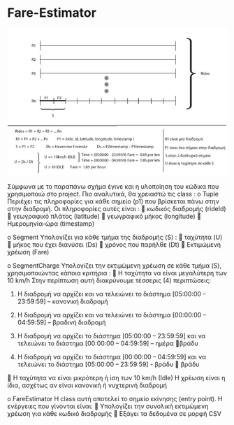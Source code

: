 # Fare-Estimator 

![Alt text](https://github.com/chrokyri/Fare-Estimator/blob/master/img.jpg "Fare Estimator")

Σύμφωνα με το παραπάνω σχήμα έγινε και η υλοποίηση του κώδικα που χρησιμοποιώ στο project.
Πιο αναλυτικά, θα χρειαστώ τις class :
o	Tuple
Περιέχει τις πληροφορίες για κάθε σημείο (p1) που βρίσκεται πάνω στην στην διαδρομή. 
Οι πληροφορίες αυτές είναι : 
	κωδικός διαδρομής (rideId) 
	γεωγραφικό πλάτος (latitude)
	γεωγραφικό μήκος (longitude)
	Ημερομηνία-ώρα (timestamp)


o	Segment
Υπολογίζει για κάθε τμήμα της διαδρομής (S) :
	ταχύτητα (U) 
	μήκος που έχει διανύσει (Ds)
	χρόνος που παρήλθε (Dt)
	Εκτιμώμενη χρέωση (Fare)






o	SegmentCharge
Υπολογίζει την εκτιμώμενη χρέωση σε κάθε τμήμα (S), χρησιμοποιώντας κάποια κριτήρια :
	Η ταχύτητα να είναι μεγαλύτερη των 10 km/h 
Στην περίπτωση αυτή διακρύνουμε τέσσερις (4) περιπτώσεις:

1.	Η διαδρομή να αρχίζει και να τελειώνει το διάστημα 
[05:00:00 – 23:59:59] – κανονική διαδρομή

2.	Η διαδρομή να αρχίζει και να τελειώνει το διάστημα 
[00:00:00 – 04:59:59] – βραδινή διαδρομή

3.	Η διαδρομή να αρχίζει το διάστημα [05:00:00 – 23:59:59] και να τελειώνει το διάστημα [00:00:00 – 04:59:59] – ημέρα βράδυ
 
4.	Η διαδρομή να αρχίζει το διάστημα [00:00:00 – 04:59:59] και να τελειώνει το διάστημα [05:00:00 – 23:59:59] - βράδυ  βράδυ

	Η ταχύτητα να είναι μικρότερη ή ίση των 10 km/h (Idle)
Η χρέωση είναι η ίδια, ασχέτως αν είναι κανονική ή νυχτερινή διαδρομή

o	FareEstimator
Η class αυτή αποτελεί το σημείο εκίνησης (entry point).
H ενέργειες  που γίνονται είναι: 
	Υπολογίζει την συνολική εκτιμώμενη χρέωση για κάθε κωδικό διαδρομής 
	Εξάγει τα δεδομένα σε μορφή CSV
